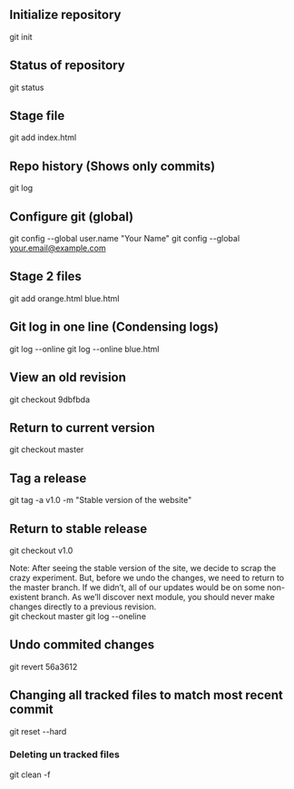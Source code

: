 
## Initialize repository
git init 

## Status of repository
git status

## Stage file
git add index.html 

## Repo history (Shows only commits)
git log

## Configure git (global)
git config --global user.name "Your Name"
git config --global your.email@example.com

## Stage 2 files
git add orange.html blue.html

## Git log in one line (Condensing logs)
git log --online
git log --online blue.html

## View an old revision
git checkout 9dbfbda

## Return to current version
git checkout master

## Tag a release
git tag -a v1.0 -m "Stable version of the website"

## Return to stable release
git checkout v1.0

Note: After seeing the stable version of the site, we decide to  scrap the crazy experiment. But, before we undo the  changes, we need to return to the master branch. If we  didn’t, all of our updates would be on some non-existent  branch. As we’ll discover next module, you should never  make changes directly to a previous revision.  
git checkout master
git log --oneline

## Undo commited changes
git revert 56a3612

## Changing all tracked files to match most recent commit
git reset --hard
### Deleting un tracked files
git clean -f 


